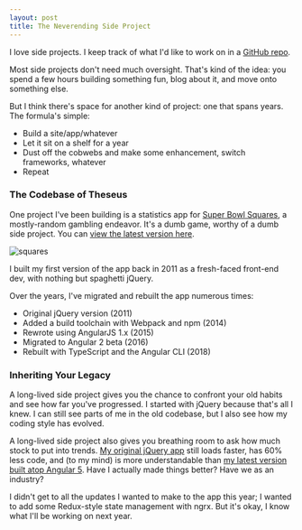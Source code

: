 ```yaml
---
layout: post
title: The Neverending Side Project
---
```


I love side projects. I keep track of what I'd like to work on in a [GitHub repo](https://github.com/mattdsteele/side-projects/issues/).

Most side projects don't need much oversight. That's kind of the idea: you spend a few hours building something fun, blog about it, and move onto something else.

But I think there's space for another kind of project: one that spans years. The formula's simple:

* Build a site/app/whatever
* Let it sit on a shelf for a year
* Dust off the cobwebs and make some enhancement, switch frameworks, whatever
* Repeat

### The Codebase of Theseus

One project I've been building is a statistics app for [Super Bowl Squares](http://www.superbowlsquares.org/how-to-play), a mostly-random gambling endeavor. It's a dumb game, worthy of a dumb side project. You can [view the latest version here](https://projects.steele.blue/squares/ng5/).

![squares](http://images.performgroup.com/di/library/sporting_news/8/e4/super-bowl-squares-012815-ftrjpg_192r85vn9rmv61fzavaolc2i8s.jpg?t=846249227&w=960&quality=70)

I built my first version of the app back in 2011 as a fresh-faced front-end dev, with nothing but spaghetti jQuery.

Over the years, I've migrated and rebuilt the app numerous times:

* Original jQuery version (2011)
* Added a build toolchain with Webpack and npm (2014)
* Rewrote using AngularJS 1.x (2015)
* Migrated to Angular 2 beta (2016)
* Rebuilt with TypeScript and the Angular CLI (2018)

### Inheriting Your Legacy

A long-lived side project gives you the chance to confront your old habits and see how far you've progressed. I started with jQuery because that's all I knew. I can still see parts of me in the old codebase, but I also see how my coding style has evolved.

A long-lived side project also gives you breathing room to ask how much stock to put into trends. [My original jQuery app][jq] still loads faster, has 60% less code, and (to my mind) is more understandable than [my latest version built atop Angular 5][ng5]. Have I actually made things better? Have we as an industry?

I didn't get to all the updates I wanted to make to the app this year; I wanted to add some Redux-style state management with ngrx. But it's okay, I know what I'll be working on next year.

[jq]: https://github.com/mattdsteele/football-squares/blob/jquery/js/squares.js
[ng5]: https://github.com/mattdsteele/football-squares/tree/master/src
